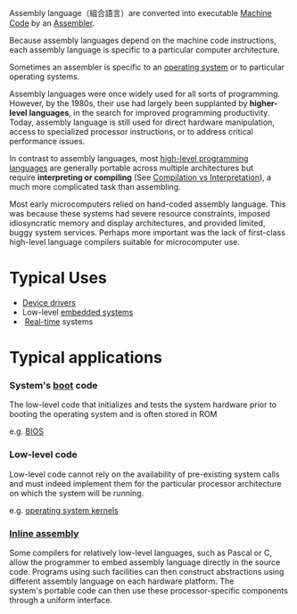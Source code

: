 Assembly language（組合語言）are converted into executable [Machine Code](</Computer Organization & Architecture/Machine Code.md>) by an [Assembler](</Computer Organization & Architecture/Assembler.md>).

Because assembly languages depend on the machine code instructions, each assembly language is specific to a particular computer architecture.

Sometimes an assembler is specific to an [operating system](https://en.wikipedia.org/wiki/Operating_system) or to particular operating systems.

Assembly languages were once widely used for all sorts of programming. However, by the 1980s, their use had largely been supplanted by **higher-level languages**, in the search for improved programming productivity. Today, assembly language is still used for direct hardware manipulation, access to specialized processor instructions, or to address critical performance issues.

In contrast to assembly languages, most [high-level programming languages](https://en.wikipedia.org/wiki/High-level_programming_language) are generally portable across multiple architectures but require **interpreting or compiling** (See [Compilation vs Interpretation](</Computer Science/Compilation vs Interpretation.md>)), a much more complicated task than assembling.

Most early microcomputers relied on hand-coded assembly language. This was because these systems had severe resource constraints, imposed idiosyncratic memory and display architectures, and provided limited, buggy system services. Perhaps more important was the lack of first-class high-level language compilers suitable for microcomputer use.

# Typical Uses

* [Device drivers](https://en.wikipedia.org/wiki/Device_driver)
* Low-level [embedded systems](https://en.wikipedia.org/wiki/Embedded_system)
*  [Real-time](https://en.wikipedia.org/wiki/Real-time_computing) systems

# Typical applications

### System's [boot](https://en.wikipedia.org/wiki/Booting) code

The low-level code that initializes and tests the system hardware prior to booting the operating system and is often stored in ROM

e.g. [BIOS](https://en.wikipedia.org/wiki/BIOS)

### Low-level code

Low-level code cannot rely on the availability of pre-existing system calls and must indeed implement them for the particular processor architecture on which the system will be running.

e.g. [operating system kernels](https://en.wikipedia.org/wiki/Kernel_(operating_system))

### [Inline assembly](https://en.wikipedia.org/wiki/Inline_assembly)

Some compilers for relatively low-level languages, such as Pascal or C, allow the programmer to embed assembly language directly in the source code. Programs using such facilities can then construct abstractions using different assembly language on each hardware platform. The system's portable code can then use these processor-specific components through a uniform interface.
